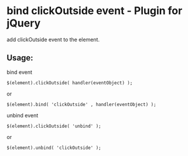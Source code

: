 bind clickOutside event - Plugin for jQuery
=============

add clickOutside event to the element.

Usage:
-------

bind event

    $(element).clickOutside( handler(eventObject) );

or

    $(element).bind( 'clickOutside' , handler(eventObject) );

unbind event

    $(element).clickOutside( 'unbind' );

or

    $(element).unbind( 'clickOutside' );

